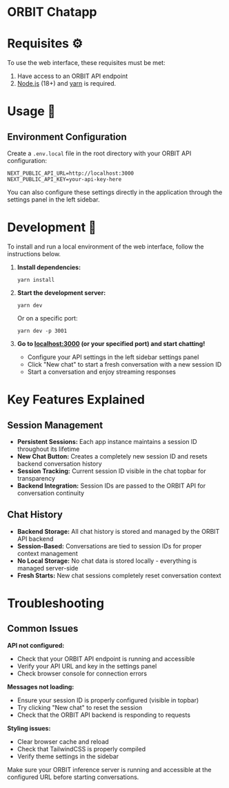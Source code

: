 # ORBIT Chatapp

# Requisites ⚙️

To use the web interface, these requisites must be met:

1. Have access to an ORBIT API endpoint
2. [Node.js](https://nodejs.org/en/download) (18+) and [yarn](https://classic.yarnpkg.com/lang/en/docs/install/#mac-stable) is required.

# Usage 🚀

## Environment Configuration

Create a `.env.local` file in the root directory with your ORBIT API configuration:

```
NEXT_PUBLIC_API_URL=http://localhost:3000
NEXT_PUBLIC_API_KEY=your-api-key-here
```

You can also configure these settings directly in the application through the settings panel in the left sidebar.

# Development 📖

To install and run a local environment of the web interface, follow the instructions below.

1. **Install dependencies:**

   ```
   yarn install
   ```

2. **Start the development server:**

   ```
   yarn dev
   ```
   
   Or on a specific port:
   ```
   yarn dev -p 3001
   ```

3. **Go to [localhost:3000](http://localhost:3000) (or your specified port) and start chatting!**

   - Configure your API settings in the left sidebar settings panel
   - Click "New chat" to start a fresh conversation with a new session ID
   - Start a conversation and enjoy streaming responses

# Key Features Explained

## Session Management
- **Persistent Sessions:** Each app instance maintains a session ID throughout its lifetime
- **New Chat Button:** Creates a completely new session ID and resets backend conversation history
- **Session Tracking:** Current session ID visible in the chat topbar for transparency
- **Backend Integration:** Session IDs are passed to the ORBIT API for conversation continuity

## Chat History
- **Backend Storage:** All chat history is stored and managed by the ORBIT API backend
- **Session-Based:** Conversations are tied to session IDs for proper context management
- **No Local Storage:** No chat data is stored locally - everything is managed server-side
- **Fresh Starts:** New chat sessions completely reset conversation context

# Troubleshooting

## Common Issues

**API not configured:** 
- Check that your ORBIT API endpoint is running and accessible
- Verify your API URL and key in the settings panel
- Check browser console for connection errors

**Messages not loading:**
- Ensure your session ID is properly configured (visible in topbar)
- Try clicking "New chat" to reset the session
- Check that the ORBIT API backend is responding to requests

**Styling issues:**
- Clear browser cache and reload
- Check that TailwindCSS is properly compiled
- Verify theme settings in the sidebar

Make sure your ORBIT inference server is running and accessible at the configured URL before starting conversations.
